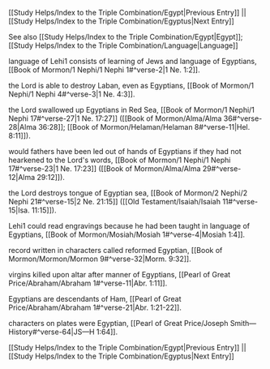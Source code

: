 [[Study Helps/Index to the Triple Combination/Egypt|Previous Entry]]  ||  [[Study Helps/Index to the Triple Combination/Egyptus|Next Entry]]

 See also [[Study Helps/Index to the Triple Combination/Egypt|Egypt]]; [[Study Helps/Index to the Triple Combination/Language|Language]]

 language of Lehi1 consists of learning of Jews and language of Egyptians, [[Book of Mormon/1 Nephi/1 Nephi 1#^verse-2|1 Ne. 1:2]].

 the Lord is able to destroy Laban, even as Egyptians, [[Book of Mormon/1 Nephi/1 Nephi 4#^verse-3|1 Ne. 4:3]].

 the Lord swallowed up Egyptians in Red Sea, [[Book of Mormon/1 Nephi/1 Nephi 17#^verse-27|1 Ne. 17:27]] ([[Book of Mormon/Alma/Alma 36#^verse-28|Alma 36:28]]; [[Book of Mormon/Helaman/Helaman 8#^verse-11|Hel. 8:11]]).

 would fathers have been led out of hands of Egyptians if they had not hearkened to the Lord's words, [[Book of Mormon/1 Nephi/1 Nephi 17#^verse-23|1 Ne. 17:23]] ([[Book of Mormon/Alma/Alma 29#^verse-12|Alma 29:12]]).

 the Lord destroys tongue of Egyptian sea, [[Book of Mormon/2 Nephi/2 Nephi 21#^verse-15|2 Ne. 21:15]] ([[Old Testament/Isaiah/Isaiah 11#^verse-15|Isa. 11:15]]).

 Lehi1 could read engravings because he had been taught in language of Egyptians, [[Book of Mormon/Mosiah/Mosiah 1#^verse-4|Mosiah 1:4]].

 record written in characters called reformed Egyptian, [[Book of Mormon/Mormon/Mormon 9#^verse-32|Morm. 9:32]].

 virgins killed upon altar after manner of Egyptians, [[Pearl of Great Price/Abraham/Abraham 1#^verse-11|Abr. 1:11]].

 Egyptians are descendants of Ham, [[Pearl of Great Price/Abraham/Abraham 1#^verse-21|Abr. 1:21-22]].

 characters on plates were Egyptian, [[Pearl of Great Price/Joseph Smith—History#^verse-64|JS—H 1:64]].

[[Study Helps/Index to the Triple Combination/Egypt|Previous Entry]]  ||  [[Study Helps/Index to the Triple Combination/Egyptus|Next Entry]]